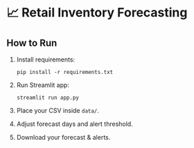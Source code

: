 # 📈 Retail Inventory Forecasting

## How to Run

1. Install requirements:
   ```
   pip install -r requirements.txt
   ```

2. Run Streamlit app:
   ```
   streamlit run app.py
   ```

3. Place your CSV inside `data/`.

4. Adjust forecast days and alert threshold.

5. Download your forecast & alerts.
